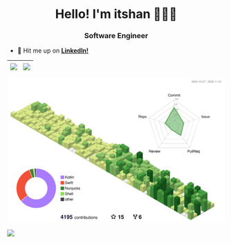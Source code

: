 <h1 align="center">Hello! I'm itshan 🙇🏻‍♂️</h1>
<h3 align="center">Software Engineer</h3>

- 📩 Hit me up on **[LinkedIn!](https://www.linkedin.cn/incareer/in/%F0%9F%8D%BA-slam-han-a6bab420)**

 <img align="center" src="https://github-readme-stats.vercel.app/api?username=hanrw&show_icons=true&hide_border=true" /> | <img align="center" src="https://github-readme-streak-stats.herokuapp.com?user=hanrw&hide_border=true&date_format=M%20j%5B%2C%20Y%5D&ring=7EDDCF&fire=7EDDCF" /> |
| ------------------------------------------------------------ | ------------------------------------------------------------ |

<!--   profile-green-animate -->
![](./profile-3d-contrib/profile-green-animate.svg)

![](https://komarev.com/ghpvc/?username=hanrw&color=brightgreen)

